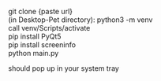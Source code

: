 git clone {paste url}  
(in Desktop-Pet directory):
python3 -m venv  
call venv/Scripts/activate  
pip install PyQt5  
pip install screeninfo  
python main.py  

should pop up in your system tray  
